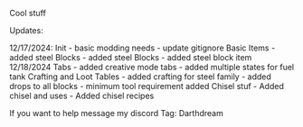
Cool stuff

Updates:

12/17/2024:
    Init
     - basic modding needs
     - update gitignore
    Basic Items
     - added steel
    Blocks
     - added steel Blocks
     - added steel block item
12/18/2024
    Tabs
     - added creative mode tabs
     - added multiple states for fuel tank
    Crafting and Loot Tables
     - added crafting for steel family
     - added drops to all blocks
     - minimum tool requirement added
    Chisel stuf
     - Added chisel and uses
     - Added chisel recipes


If you want to help message my discord Tag: Darthdream
